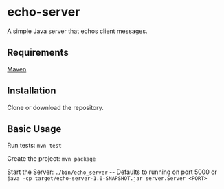 # echo-server
A simple Java server that echos client messages.

## Requirements

[Maven](https://maven.apache.org/guides/getting-started/maven-in-five-minutes.html)

## Installation

Clone or download the repository.

## Basic Usage

Run tests: 
`mvn test`

Create the project:
`mvn package`

Start the Server:
`./bin/echo_server` -- Defaults to running on port 5000
or
`java -cp target/echo-server-1.0-SNAPSHOT.jar server.Server <PORT>`
